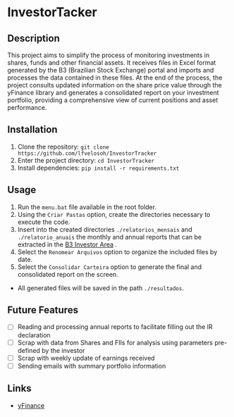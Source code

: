 # InvestorTacker

## Description

This project aims to simplify the process of monitoring investments in shares, funds and other financial assets. It receives files in Excel format generated by the B3 (Brazilian Stock Exchange) portal and imports and processes the data contained in these files. At the end of the process, the project consults updated information on the share price value through the yFinance library and generates a consolidated report on your investment portfolio, providing a comprehensive view of current positions and asset performance.

## Installation

1. Clone the repository: `git clone https://github.com/lfvelosoh/InvestorTracker`
2. Enter the project directory: `cd InvestorTracker`
3. Install dependencies: `pip install -r requirements.txt`

## Usage

1. Run the `menu.bat` file available in the root folder.
2. Using the `Criar Pastas` option, create the directories necessary to execute the code.
3. Insert into the created directories `./relatorios_mensais` and `./relatorio_anuais` the monthly and annual reports that can be extracted in the [B3 Investor Area](https://www.investidor.b3.com.br/login) .
4. Select the `Renomear Arquivos` option to organize the included files by date.
5. Select the `Consolidar Carteira`  option to generate the final and consolidated report on the screen.
* All generated files will be saved in the path `./resultados`.

## Future Features

- [ ] Reading and processing annual reports to facilitate filling out the IR declaration
- [ ] Scrap with data from Shares and FIIs for analysis using parameters pre-defined by the investor
- [ ] Scrap with weekly update of earnings received
- [ ] Sending emails with summary portfolio information

## Links

- [yFinance](https://github.com/ranaroussi/yfinance)
